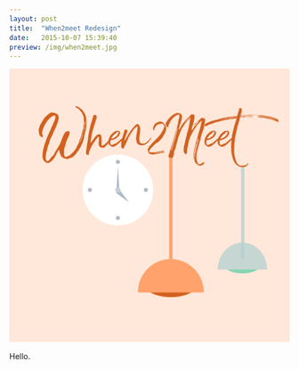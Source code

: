 ```yaml
---
layout: post
title:  "When2meet Redesign"
date:   2015-10-07 15:39:40
preview: /img/when2meet.jpg
---
```


![Picture 1](/img/when2meet.jpg)

Hello.
